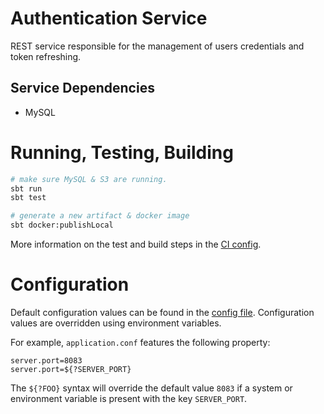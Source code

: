 # Authentication Service
REST service responsible for the management of users credentials and token refreshing.

## Service Dependencies
- MySQL

# Running, Testing, Building
```bash
# make sure MySQL & S3 are running.
sbt run
sbt test

# generate a new artifact & docker image
sbt docker:publishLocal
```
More information on the test and build steps in the [CI config](./.github/scala.yml).

# Configuration
Default configuration values can be found in the [config file](./src/main/resources/application.conf). Configuration values are overridden using environment variables.

For example, `application.conf` features the following property:
```
server.port=8083
server.port=${?SERVER_PORT}
```

The `${?FOO}` syntax will override the default value `8083` if a system or environment variable is present with the key `SERVER_PORT`.